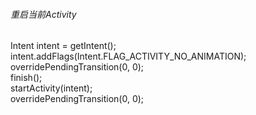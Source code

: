 ###### 重启当前Activity
 
Intent intent = getIntent();  
intent.addFlags(Intent.FLAG_ACTIVITY_NO_ANIMATION);  
overridePendingTransition(0, 0);  
finish();  
startActivity(intent);  
overridePendingTransition(0, 0);  
 